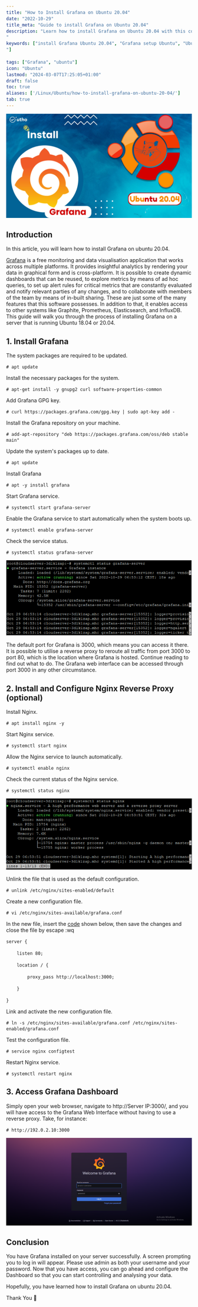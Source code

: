 ```yaml
---
title: "How to Install Grafana on Ubuntu 20.04"
date: "2022-10-29"
title_meta: "Guide to install Grafana on Ubuntu 20.04"
description: "Learn how to install Grafana on Ubuntu 20.04 with this comprehensive guide. Follow these step-by-step instructions to set up Grafana, a powerful monitoring and analytics platform, on your Ubuntu system for visualizing metrics and data.
"
keywords: ["install Grafana Ubuntu 20.04", "Grafana setup Ubuntu", "Ubuntu 20.04 Grafana installation guide", "Grafana monitoring tool Ubuntu", "Ubuntu Grafana tutorial", "Grafana installation steps Ubuntu", "Grafana dashboard Ubuntu", "visualize metrics Ubuntu
"]

tags: ["Grafana", "ubuntu"]
icon: "Ubuntu"
lastmod: "2024-03-07T17:25:05+01:00"
draft: false
toc: true
aliases: ['/Linux/Ubuntu/how-to-install-grafana-on-ubuntu-20-04/']
tab: true
---
```


![](images/How-to-Install-Grafana-on-Ubuntu-20.04_utho.jpg)

## Introduction

In this article, you will learn how to install Grafana on ubuntu 20.04.

[Grafana](https://en.wikipedia.org/wiki/Grafana) is a free monitoring and data visualisation application that works across multiple platforms. It provides insightful analytics by rendering your data in graphical form and is cross-platform. It is possible to create dynamic dashboards that can be reused, to explore metrics by means of ad hoc queries, to set up alert rules for critical metrics that are constantly evaluated and notify relevant parties of any changes, and to collaborate with members of the team by means of in-built sharing. These are just some of the many features that this software possesses. In addition to that, it enables access to other systems like Graphite, Prometheus, Elasticsearch, and InfluxDB. This guide will walk you through the process of installing Grafana on a server that is running Ubuntu 18.04 or 20.04.

## 1\. Install Grafana

The system packages are required to be updated.

```
# apt update
```

Install the necessary packages for the system.

```
# apt-get install -y gnupg2 curl software-properties-common
```

Add Grafana GPG key.

```
# curl https://packages.grafana.com/gpg.key | sudo apt-key add -
```

Install the Grafana repository on your machine.

```
# add-apt-repository "deb https://packages.grafana.com/oss/deb stable main"
```

Update the system's packages up to date.

```
# apt update
```

Install Grafana

```
# apt -y install grafana
```

Start Grafana service.

```
# systemctl start grafana-server
```

Enable the Grafana service to start automatically when the system boots up.

```
# systemctl enable grafana-server
```

Check the service status.

```
# systemctl status grafana-server
```

![](images/image-410.png)

The default port for Grafana is 3000, which means you can access it there. It is possible to utilise a reverse proxy to reroute all traffic from port 3000 to port 80, which is the location where Grafana is hosted. Continue reading to find out what to do. The Grafana web interface can be accessed through port 3000 in any other circumstance.

## 2\. Install and Configure Nginx Reverse Proxy (optional)

Install Nginx.

```
# apt install nginx -y
```

Start Nginx service.

```
# systemctl start nginx
```

Allow the Nginx service to launch automatically.

```
# systemctl enable nginx
```

Check the current status of the Nginx service.

```
# systemctl status nginx
```

![command output](images/image-411.png)

Unlink the file that is used as the default configuration.

```
# unlink /etc/nginx/sites-enabled/default
```

Create a new configuration file.

```
# vi /etc/nginx/sites-available/grafana.conf
```

In the new file, insert the [code](https://utho.com/docs/tutorial/how-to-install-gradle-on-ubuntu-20-04/) shown below, then save the changes and close the file by escape :wq

```
server {

    listen 80;

    location / {

        proxy_pass http://localhost:3000;

    }

}
```

Link and activate the new configuration file.

```
# ln -s /etc/nginx/sites-available/grafana.conf /etc/nginx/sites-enabled/grafana.conf
```

Test the configuration file.

```
# service nginx configtest
```

Restart Nginx service.

```
# systemctl restart nginx
```

## 3\. Access Grafana Dashboard

Simply open your web browser, navigate to http://Server IP:3000/, and you will have access to the Grafana Web Interface without having to use a reverse proxy. Take, for instance:

```
# http://192.0.2.10:3000
```

![command output](images/image-412-1024x485.png)

## Conclusion

You have Grafana installed on your server successfully. A screen prompting you to log in will appear. Please use admin as both your username and your password. Now that you have access, you can go ahead and configure the Dashboard so that you can start controlling and analysing your data.

Hopefully, you have learned how to install Grafana on ubuntu 20.04.

Thank You 🙂
